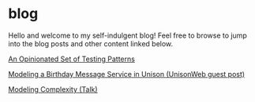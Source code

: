 # blog
Hello and welcome to my self-indulgent blog! Feel free to browse to jump into the blog posts and other content linked below.

[An Opinionated Set of Testing Patterns](blog/an_opinionated_set_of_testing_patterns/README.md)

[Modeling a Birthday Message Service in Unison (UnisonWeb guest post)](https://www.unisonweb.org/2021/08/20/birthday-kata/)

[Modeling Complexity (Talk)](https://www.youtube.com/watch?v=nEGIfvxK8Uo)
